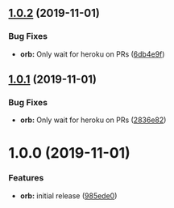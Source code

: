 ## [1.0.2](https://github.com/o3world/orb-heroku/compare/v1.0.1...v1.0.2) (2019-11-01)


### Bug Fixes

* **orb:** Only wait for heroku on PRs ([6db4e9f](https://github.com/o3world/orb-heroku/commit/6db4e9f1dc79385a43b284c69848999fecd672c4))

## [1.0.1](https://github.com/o3world/orb-heroku/compare/v1.0.0...v1.0.1) (2019-11-01)


### Bug Fixes

* **orb:** Only wait for heroku on PRs ([2836e82](https://github.com/o3world/orb-heroku/commit/2836e8276b7b58cf5fddd658e849542571477d48))

# 1.0.0 (2019-11-01)


### Features

* **orb:** initial release ([985ede0](https://github.com/o3world/orb-heroku/commit/985ede01d3067d7a7aab9459a1b75e4f453bb890))
